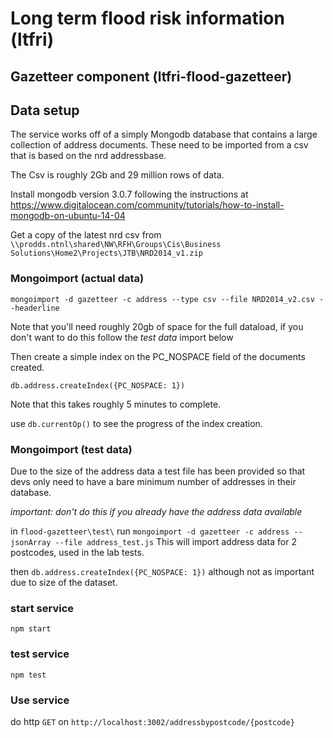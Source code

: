 # Long term flood risk information (ltfri)

## Gazetteer component (ltfri-flood-gazetteer)

## Data setup

The service works off of a simply Mongodb database that contains a large collection of address documents.  These need to be imported from a csv that is based on the nrd addressbase.

The Csv is roughly 2Gb and 29 million rows of data.

Install mongodb version 3.0.7 following the instructions at https://www.digitalocean.com/community/tutorials/how-to-install-mongodb-on-ubuntu-14-04

Get a copy of the latest nrd csv from `\\prodds.ntnl\shared\NW\RFH\Groups\Cis\Business Solutions\Home2\Projects\JTB\NRD2014_v1.zip`

### Mongoimport (actual data)

`mongoimport -d gazetteer -c address --type csv --file NRD2014_v2.csv --headerline`

Note that you'll need roughly 20gb of space for the full dataload, if you don't want to do this follow the _test data_ import below

Then create a simple index on the PC_NOSPACE field of the documents created.

`db.address.createIndex({PC_NOSPACE: 1})`

Note that this takes roughly 5 minutes to complete.

use `db.currentOp()` to see the progress of the index creation.

### Mongoimport (test data)

Due to the size of the address data a test file has been provided so that devs only need to have a bare minimum number of addresses in their database.

_important: don't do this if you already have the address data available_

in `flood-gazetteer\test\` run `mongoimport -d gazetteer -c address --jsonArray --file address_test.js` This will import address data for 2 postcodes, used in the lab tests.

then `db.address.createIndex({PC_NOSPACE: 1})` although not as important due to size of the dataset.

### start service

`npm start`

### test service

`npm test`

### Use service

do http `GET` on `http://localhost:3002/addressbypostcode/{postcode}`
